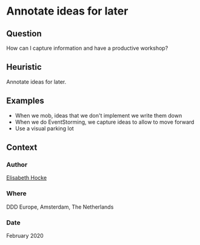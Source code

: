 # Annotate ideas for later

## Question
How can I capture information and have a productive workshop?

## Heuristic
Annotate ideas for later.

## Examples
- When we mob, ideas that we don't implement we write them down
- When we do EventStorming, we capture ideas to allow to move forward
- Use a visual parking lot

## Context
### Author
[Elisabeth Hocke](https://twitter.com/lisihocke)

### Where
DDD Europe, Amsterdam, The Netherlands

### Date
February 2020